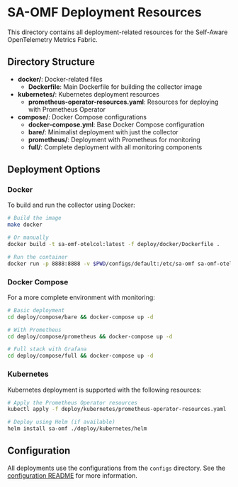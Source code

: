 # SA-OMF Deployment Resources

This directory contains all deployment-related resources for the Self-Aware OpenTelemetry Metrics Fabric.

## Directory Structure

- **docker/**: Docker-related files
  - **Dockerfile**: Main Dockerfile for building the collector image
- **kubernetes/**: Kubernetes deployment resources
  - **prometheus-operator-resources.yaml**: Resources for deploying with Prometheus Operator
- **compose/**: Docker Compose configurations
  - **docker-compose.yml**: Base Docker Compose configuration
  - **bare/**: Minimalist deployment with just the collector
  - **prometheus/**: Deployment with Prometheus for monitoring
  - **full/**: Complete deployment with all monitoring components

## Deployment Options

### Docker

To build and run the collector using Docker:

```bash
# Build the image
make docker

# Or manually
docker build -t sa-omf-otelcol:latest -f deploy/docker/Dockerfile .

# Run the container
docker run -p 8888:8888 -v $PWD/configs/default:/etc/sa-omf sa-omf-otelcol:latest --config=/etc/sa-omf/config.yaml
```

### Docker Compose

For a more complete environment with monitoring:

```bash
# Basic deployment
cd deploy/compose/bare && docker-compose up -d

# With Prometheus
cd deploy/compose/prometheus && docker-compose up -d

# Full stack with Grafana
cd deploy/compose/full && docker-compose up -d
```

### Kubernetes

Kubernetes deployment is supported with the following resources:

```bash
# Apply the Prometheus Operator resources
kubectl apply -f deploy/kubernetes/prometheus-operator-resources.yaml

# Deploy using Helm (if available)
helm install sa-omf ./deploy/kubernetes/helm
```

## Configuration

All deployments use the configurations from the `configs` directory. See the [configuration README](../configs/README.md) for more information.
